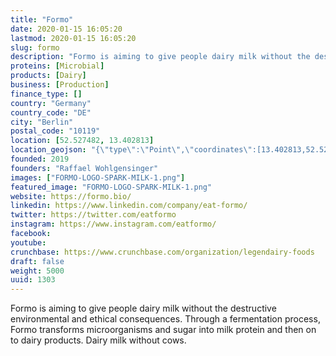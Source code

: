 ```yaml
---
title: "Formo"
date: 2020-01-15 16:05:20
lastmod: 2020-01-15 16:05:20
slug: formo
description: "Formo is aiming to give people dairy milk without the destructive environmental and ethical consequences. Through a fermentation process, Formo transforms microorganisms and sugar into milk protein and then on to dairy products. Dairy milk without cows."
proteins: [Microbial]
products: [Dairy]
business: [Production]
finance_type: []
country: "Germany"
country_code: "DE"
city: "Berlin"
postal_code: "10119"
location: [52.527482, 13.402813]
location_geojson: "{\"type\":\"Point\",\"coordinates\":[13.402813,52.527482]}"
founded: 2019
founders: "Raffael Wohlgensinger"
images: ["FORMO-LOGO-SPARK-MILK-1.png"]
featured_image: "FORMO-LOGO-SPARK-MILK-1.png"
website: https://formo.bio/
linkedin: https://www.linkedin.com/company/eat-formo/
twitter: https://twitter.com/eatformo
instagram: https://www.instagram.com/eatformo/
facebook: 
youtube: 
crunchbase: https://www.crunchbase.com/organization/legendairy-foods
draft: false
weight: 5000
uuid: 1303
---
```

Formo is aiming to give people dairy milk without the destructive environmental and ethical consequences. Through a fermentation process, Formo transforms microorganisms and sugar into milk protein and then on to dairy products. Dairy milk without cows.
